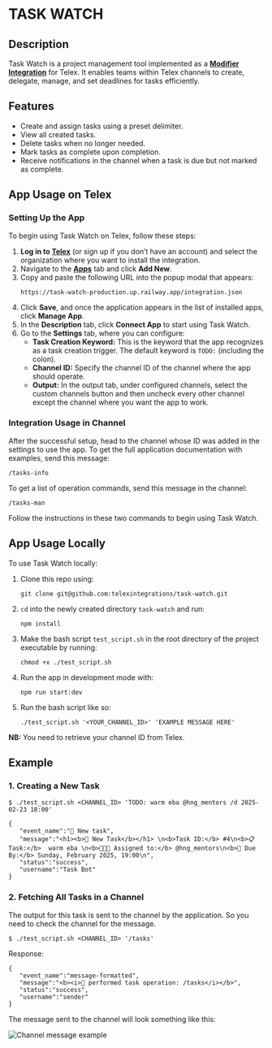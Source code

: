 # TASK WATCH

## Description
Task Watch is a project management tool implemented as a **[Modifier Integration](https://docs.telex.im/docs/Integrations/creating_integration#modifier-integration-type)** for Telex. It enables teams within Telex channels to create, delegate, manage, and set deadlines for tasks efficiently.

## Features
- Create and assign tasks using a preset delimiter.
- View all created tasks.
- Delete tasks when no longer needed.
- Mark tasks as complete upon completion.
- Receive notifications in the channel when a task is due but not marked as complete.

## App Usage on Telex
### Setting Up the App
To begin using Task Watch on Telex, follow these steps:

1. **Log in to [Telex](https://telex.im/)** (or sign up if you don’t have an account) and select the organization where you want to install the integration.
2. Navigate to the **[Apps](https://telex.im/dashboard/applications)** tab and click **Add New**.
3. Copy and paste the following URL into the popup modal that appears:
   ```
   https://task-watch-production.up.railway.app/integration.json
   ```
4. Click **Save**, and once the application appears in the list of installed apps, click **Manage App**.
5. In the **Description** tab, click **Connect App** to start using Task Watch.
6. Go to the **Settings** tab, where you can configure:
   - **Task Creation Keyword:** This is the keyword that the app recognizes as a task creation trigger. The default keyword is `TODO:` (including the colon).
   - **Channel ID:** Specify the channel ID of the channel where the app should operate.
   - **Output:** In the output tab, under configured channels, select the custom channels button and then uncheck every other channel except the channel where you want the app to work.

### Integration Usage in Channel
After the successful setup, head to the channel whose ID was added in the settings to use the app.
To get the full application documentation with examples, send this message:
```
/tasks-info
```

To get a list of operation commands, send this message in the channel:
```
/tasks-man
```

Follow the instructions in these two commands to begin using Task Watch.

## App Usage Locally
To use Task Watch locally:

1. Clone this repo using:
   ```
   git clone git@github.com:telexintegrations/task-watch.git
   ```
2. `cd` into the newly created directory `task-watch` and run:
   ```
   npm install
   ```
3. Make the bash script `test_script.sh` in the root directory of the project executable by running:
   ```
   chmod +x ./test_script.sh
   ```
4. Run the app in development mode with:
   ```
   npm run start:dev
   ```
5. Run the bash script like so:
   ```
   ./test_script.sh '<YOUR_CHANNEL_ID>' 'EXAMPLE MESSAGE HERE'
   ```

**NB:** You need to retrieve your channel ID from Telex.

## Example
### 1. Creating a New Task
```
$ ./test_script.sh <CHANNEL_ID> 'TODO: warm eba @hng_mentors /d 2025-02-23 18:00'

{
   "event_name":"🎯 New task",
   "message":"<h1><b>🎯 New Task</b></h1> \n<b>Task ID:</b> #4\n<b>📋Task:</b>  warm eba \n<b>👨🏻‍💻 Assigned to:</b> @hng_mentors\n<b>📅 Due By:</b> Sunday, February 2025, 19:00\n",
   "status":"success",
   "username":"Task Bot"
}
```

### 2. Fetching All Tasks in a Channel
The output for this task is sent to the channel by the application. So you need to check the channel for the message.
```
$ ./test_script.sh <CHANNEL_ID> '/tasks'
```

Response:
```
{
   "event_name":"message-formatted",
   "message":"<b><i>🎯 performed task operation: /tasks</i></b>",
   "status":"success",
   "username":"sender"
}
```

The message sent to the channel will look something like this:

![Channel message example](https://i.ibb.co/jv2XJt6F/Screenshot-from-2025-02-23-18-00-31.png)

